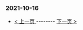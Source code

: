 ### 2021-10-16 
 

- [ < 上一页 ](https://github.com/able8/weibo-hot-record/blob/master/2021-10-15.md) -------- [ 下一页 > ](https://github.com/able8/weibo-hot-record/blob/master/2021-10-17.md)